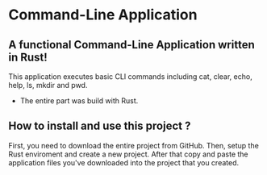 # Command-Line Application

## A functional Command-Line Application written in Rust!

This application executes basic CLI commands including cat, clear, echo, help, ls, mkdir and pwd.

* The entire part was build with Rust. 


## How to install and use this project ?

First, you need to download the entire project from GitHub. Then, setup the Rust enviroment and create a new project. After that copy and paste the application files you've downloaded into the project that you created.
